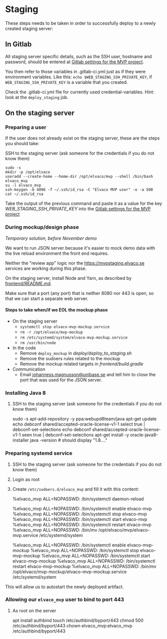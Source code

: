 # Staging

These steps needs to be taken in order to successfully deploy to a newly created staging server:

## In Gitlab

All staging server specific details, such as the SSH user, hostname and password, should be entered at [Gitlab settings for the MVP project](http://gitlab.elvaco.local/elvaco/mvp/settings/ci_cd).

You then refer to those variables in .gitlab-ci.yml just as if they were environment variables. Like this: `echo $WEB_STAGING_SSH_PRIVATE_KEY`, if `WEB_STAGING_SSH_PRIVATE_KEY` is a variable that you created.

Check the .gitlab-ci.yml file for currently used credential-variables. Hint: look at the `deploy_staging` job.

## On the staging server

### Preparing a user

If the user does not already exist on the staging server, these are the steps you should take:

SSH to the staging server (ask someone for the credentials if you do not know them)

    sudo -s
    mkdir -p /opt/elvaco
    useradd --create-home --home-dir /opt/elvaco/mvp --shell /bin/bash elvaco_mvp
    su -l elvaco_mvp
    ssh-keygen -b 4096 -f ~/.ssh/id_rsa -C "Elvaco MVP user" -o -a 500
    cat ~/.ssh/id_rsa

Take the output of the previous command and paste it as a value for the key *WEB_STAGING_SSH_PRIVATE_KEY* into the [Gitlab settings for the MVP project](http://gitlab.elvaco.local/elvaco/mvp/settings/ci_cd)

### During mockup/design phase

*Temporary solution, before November demo*

We want to run JSON server because it's easier to mock demo data with the live reload environment the front end requires.

Neither the "review app" logic nor the https://mvpstaging.elvaco.se services are working during this phase.

On the staging server, install Node and Yarn, as described by [frontend/README.md](../frontend/README.md).

Make sure that a port (any port) that is neither 8080 nor 443 is open, so that we can start a separate web server.

#### Steps to take when/if we EOL the mockup phase

- On the staging server
  - `systemctl stop elvaco-mvp-mockup.service`
  - `rm -r /opt/elvaco/mvp-mockup`
  - `rm /etc/systemd/system/elvaco-mvp-mockup.service`
  - `rm /usr/bin/node`
- In the code
  - Remove `deploy_mockup` in *deploy/deploy_to_staging.sh*
  - Remove the sudoers rules related to the mockup
  - Remove the mockup related targets in *frontend/build.gradle*
- Communication
  - Email johanness.magnusson@unibase.se and tell him to close the port that was used for the JSON server.

### Installing Java 8

1. SSH to the staging server (ask someone for the credentials if you do not know them)

    sudo -s
    apt-add-repository -y ppa:webupd8team/java
    apt-get update
    echo debconf shared/accepted-oracle-license-v1-1 select true | debconf-set-selections
    echo debconf shared/accepted-oracle-license-v1-1 seen true | debconf-set-selections
    apt-get install -y oracle-java8-installer
    java -version # should display "1.8...."

### Preparing systemd service

1. SSH to the staging server (ask someone for the credentials if you do not know them)
1. Login as root
1. Create `/etc/sudoers.d/elvaco_mvp` and fill it with this content:

    %elvaco_mvp ALL=NOPASSWD: /bin/systemctl daemon-reload

    %elvaco_mvp ALL=NOPASSWD: /bin/systemctl enable elvaco-mvp
    %elvaco_mvp ALL=NOPASSWD: /bin/systemctl stop elvaco-mvp
    %elvaco_mvp ALL=NOPASSWD: /bin/systemctl start elvaco-mvp
    %elvaco_mvp ALL=NOPASSWD: /bin/systemctl restart elvaco-mvp
    %elvaco_mvp ALL=NOPASSWD: /bin/mv /opt/elvaco/mvp/elvaco-mvp.service /etc/systemd/system

    %elvaco_mvp ALL=NOPASSWD: /bin/systemctl enable elvaco-mvp-mockup
    %elvaco_mvp ALL=NOPASSWD: /bin/systemctl stop elvaco-mvp-mockup
    %elvaco_mvp ALL=NOPASSWD: /bin/systemctl start elvaco-mvp-mockup
    %elvaco_mvp ALL=NOPASSWD: /bin/systemctl restart elvaco-mvp-mockup
    %elvaco_mvp ALL=NOPASSWD: /bin/mv /opt/elvaco/mvp-mockup/elvaco-mvp-mockup.service /etc/systemd/system

This will allow us to autostart the newly deployed artifact.

### Allowing our `elvaco_mvp` user to bind to port 443

1. As root on the server

    apt install authbind
    touch /etc/authbind/byport/443
    chmod 500 /etc/authbind/byport/443
    chown elvaco_mvp:elvaco_mvp /etc/authbind/byport/443
